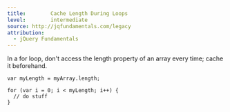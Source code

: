 ```yaml
---
title:        Cache Length During Loops
level:        intermediate
source: http://jqfundamentals.com/legacy
attribution: 
  - jQuery Fundamentals
---
```


In a for loop, don't access the length property of an array every time; cache
it beforehand.

```
var myLength = myArray.length;

for (var i = 0; i < myLength; i++) {
  // do stuff
}
```
